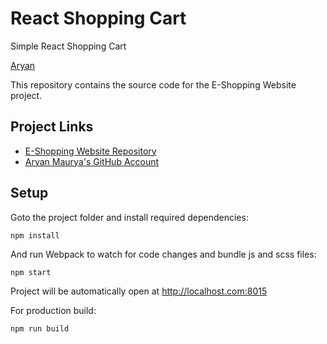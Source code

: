 # React Shopping Cart

Simple React Shopping Cart

 [Aryan](https://github.com/AryanMaurya001/E-Shopping-Website)

This repository contains the source code for the E-Shopping Website project.

## Project Links
- [E-Shopping Website Repository](https://github.com/AryanMaurya001/E-Shopping-Website)
- [Aryan Maurya's GitHub Account](https://github.com/AryanMaurya001)



## Setup

Goto the project folder and install required dependencies:

```
npm install
```

And run Webpack to watch for code changes and bundle js and scss files:

```
npm start
```

Project will be automatically open at http://localhost.com:8015

For production build:

```
npm run build
```
